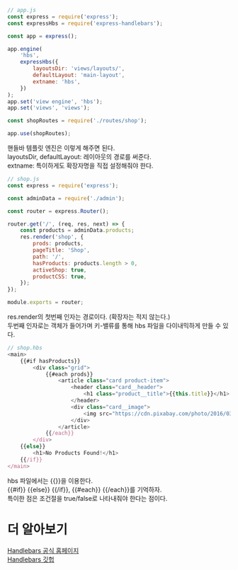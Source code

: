 ```js
// app.js
const express = require('express');
const expressHbs = require('express-handlebars');

const app = express();

app.engine(
	'hbs',
	expressHbs({
		layoutsDir: 'views/layouts/',
		defaultLayout: 'main-layout',
		extname: 'hbs',
	})
);
app.set('view engine', 'hbs');
app.set('views', 'views');

const shopRoutes = require('./routes/shop');

app.use(shopRoutes);
```

핸들바 템플릿 엔진은 이렇게 해주면 된다.  
layoutsDir, defaultLayout: 레이아웃의 경로를 써준다.  
extname: 특이하게도 확장자명을 직접 설정해줘야 한다.

```js
// shop.js
const express = require('express');

const adminData = require('./admin');

const router = express.Router();

router.get('/', (req, res, next) => {
	const products = adminData.products;
	res.render('shop', {
		prods: products,
		pageTitle: 'Shop',
		path: '/',
		hasProducts: products.length > 0,
		activeShop: true,
		productCSS: true,
	});
});

module.exports = router;
```

res.render의 첫번째 인자는 경로이다. (확장자는 적지 않는다.)  
두번째 인자로는 객체가 들어가며 키-밸류를 통해 hbs 파일을 다이내믹하게 만들 수 있다.

```js
// shop.hbs
<main>
	{{#if hasProducts}}
		<div class="grid">
			{{#each prods}}
				<article class="card product-item">
					<header class="card__header">
						<h1 class="product__title">{{this.title}}</h1>
					</header>
					<div class="card__image">
						<img src="https://cdn.pixabay.com/photo/2016/03/31/20/51/book-1296045_960_720.png" alt="A Book">
					</div>
				</article>
			{{/each}}
		</div>
	{{else}}
		<h1>No Products Found!</h1>
	{{/if}}
</main>
```

hbs 파일에서는 {{}}을 이용한다.  
{{#if}} {{else}} {{/if}}, {{#each}} {{/each}}를 기억하자.  
특이한 점은 조건절을 true/false로 나타내줘야 한다는 점이다.

# 더 알아보기

[Handlebars 공식 홈페이지](https://handlebarsjs.com/)  
[Handlebars 깃헙](https://github.com/handlebars-lang/handlebars.js)
